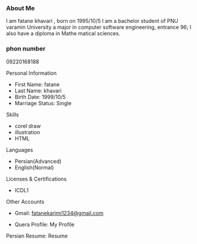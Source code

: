 ### About Me
I am fatane khavari  , born on 1995/10/5
I am a bachelor student of PNU varamin University a major in computer software engineering, entrance 96;
I also have a diploma in Mathe matical sciences.

### phon number
09220168188

Personal Information
- First Name: fatane
- Last Name: khavari
- Birth Date: 1999/10/5
- Marriage Status: Single


 Skills
- corel draw
- illustration
- HTML


Languages
- Persian(Advanced)
- English(Normal)

Licenses & Certifications
- ICDL1


Other Accounts

- Gmail: fatanekarimi1234@gmail.com

- Quera Profile: My Profile

Persian Resume: Resume
